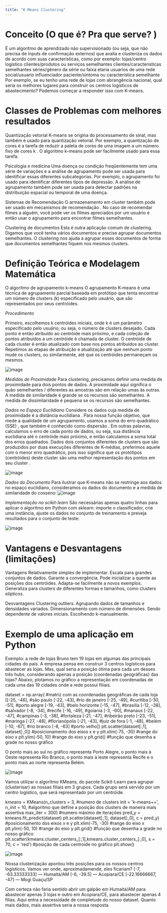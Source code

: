 ```yaml
---
title: "K-Means Clustering"
---
```

# Conceito (O que é? Pra que serve? )
 É um algoritmo de aprendizado não supervisionado (ou seja, que não precisa de inputs de confirmação externos) que avalia e clusteriza os dados de acordo com suas características, como por exemplo:
lojas/centro logistico
clientes/produtos ou serviços semelhantes
clientes/características semelhantes
séries/gênero da série ou faixa etaria
usuarios de uma rede social/usuario influenciador
paciente/sintoma ou característica semelhante
Por exemplo, se eu tenho uma rede de lojas com abrangência nacional, qual seria os melhores lugares para construir os centros logísticos de abastecimento?
Podemos começar a responder isso com K-means.
 
# Classes de Problemas com melhores resultados

Quantização vetorial
K-means se origina do processamento de sinal, mas também é usado para quantização vetorial. Por exemplo, a quantização de cores é a tarefa de reduzir a paleta de cores de uma imagem a um número fixo de cores k . O algoritmo k-means pode ser facilmente usado para essa tarefa.

Psicologia e medicina
Uma doença ou condição freqüentemente tem uma série de variações e a análise de agrupamento pode ser usada para identificar essas diferentes subcategorias. Por exemplo, o agrupamento foi usado para identificar diferentes tipos de depressão. A análise de agrupamento também pode ser usada para detectar padrões na distribuição espacial ou temporal de uma doença.

Sistemas de Recomendação
O armazenamento em cluster também pode ser usado em mecanismos de recomendação . No caso de recomendar filmes a alguém, você pode ver os filmes apreciados por um usuário e então usar o agrupamento para encontrar filmes semelhantes.

Clustering de documentos
Esta é outra aplicação comum de clustering. Digamos que você tenha vários documentos e precise agrupar documentos semelhantes. O clustering nos ajuda a agrupar esses documentos de forma que documentos semelhantes fiquem nos mesmos clusters.

# Definição Teórica e Modelagem Matemática
O algoritmo de agrupamento k-means
O agrupamento K-means é uma técnica de agrupamento parcial baseada em protótipo que tenta encontrar um número de clusters (k) especificado pelo usuário, que são representados por seus centróides.

*Procedimento*

Primeiro, escolhemos k centróides iniciais, onde k é um parâmetro especificado pelo usuário; ou seja, o número de clusters desejado. Cada ponto é então atribuído ao centróide mais próximo, e cada coleção de pontos atribuídos a um centróide é chamada de cluster. O centróide de cada cluster é então atualizado com base nos pontos atribuídos ao cluster. Repetimos as etapas de atribuição e atualização até que nenhum ponto mude os clusters, ou similarmente, até que os centróides permaneçam os mesmos.


![image](https://user-images.githubusercontent.com/51426454/135013345-c1157e96-1f09-4ffb-a43a-64ff4668a995.png)

*Medidas de Proximidade*
Para clustering, precisamos definir uma medida de proximidade para dois pontos de dados. A proximidade aqui significa o quão semelhantes / diferentes as amostras são em relação umas às outras.
A medida de similaridade é grande se os recursos são semelhantes.
A medida de dissimilaridade é pequena se os recursos são semelhantes.

*Dados no Espaço Euclidiano*
Considere os dados cuja medida de proximidade é a distância euclidiana . Para nossa função objetivo, que mede a qualidade de um agrupamento, usamos a soma do erro quadrático (SSE) , que também é conhecido como dispersão .
Em outras palavras, calculamos o erro de cada ponto de dados, ou seja, sua distância euclidiana até o centróide mais próximo, e então calculamos a soma total dos erros quadrados. Dados dois conjuntos diferentes de clusters que são produzidos por duas execuções diferentes de K-médias, preferimos aquele com o menor erro quadrático, pois isso significa que os protótipos (centróides) deste cluster são uma melhor representação dos pontos em seu cluster .

![image](https://user-images.githubusercontent.com/51426454/135013449-dec3cc1d-b3bc-4ab8-9518-c4329b9140e4.png)

*Dados do Documento*
Para ilustrar que K-means não se restringe aos dados no espaço euclidiano, consideramos os dados do documento e a medida de similaridade do cosseno:
![image](https://user-images.githubusercontent.com/51426454/135013489-50e6b0a8-9a28-4f1e-a272-d7c8e4643748.png)

*Implementação no scikit-learn*
São necessárias apenas quatro linhas para aplicar o algoritmo em Python com sklearn: importe o classificador, crie uma instância, ajuste os dados no conjunto de treinamento e preveja resultados para o conjunto de teste:

![image](https://user-images.githubusercontent.com/51426454/135013540-ccfb53a1-0a81-484a-9a70-93d7cb5495a7.png)



# Vantagens e Desvantagens (limitações)
Vantagens
Relativamente simples de implementar.
Escala para grandes conjuntos de dados.
Garante a convergência.
Pode inicializar a quente as posições dos centróides.
Adapta-se facilmente a novos exemplos.
Generaliza para clusters de diferentes formas e tamanhos, como clusters elípticos.

Desvantagens
Clustering outliers.
Agrupando dados de tamanhos e densidades variados.
Dimensionamento com número de dimensões.
Sendo dependente de valores iniciais.
Escolhendo k-manualmente.

# Exemplo de uma aplicação em Python

Exemplo: a rede de lojas Bruno tem 19 lojas em algumas das principais cidades do país. A empresa pensa em construir 3 centros logísticos para abastecer as lojas. Mas, qual seria a posição ótima para cada um desses três hubs, considerando apenas a posição (coordenadas geográficas) das lojas?
Abaixo, plotamos no gráfico a representação em coordenadas de cada uma das 19 cidades onde a rede possui filiais.

dataset = np.array(
#matriz com as coordenadas geográficas de cada loja
[[-25, -46], #são paulo
[-22, -43], #rio de janeiro
[-25, -49], #curitiba
[-30, -51], #porto alegre
[-19, -43], #belo horizonte
[-15, -47], #brasilia
[-12, -38], #salvador
[-8, -34], #recife
[-16, -49], #goiania
[-3, -60], #manaus
[-22, -47], #campinas
[-3, -38], #fortaleza
[-21, -47], #ribeirão preto
[-23, -51], #maringa
[-27, -48], #florianópolis
[-21, -43], #juiz de fora
[-1, -48], #belém
[-10, -67], #rio branco
[-8, -63] #porto velho])
plt.scatter(dataset[:,1], dataset[:,0]) #posicionamento dos eixos x e y
plt.xlim(-75, -30) #range do eixo x
plt.ylim(-50, 10) #range do eixo y
plt.grid() #função que desenha a grade no nosso gráfico

O ponto mais ao sul no gráfico representa Porto Alegre, o ponto mais à Oeste representa Rio Branco, o ponto mais à leste representa Recife e o ponto mais ao norte representa Belém.

![image](https://user-images.githubusercontent.com/51426454/133943505-6b6bf555-b18a-4079-b389-cd82e4a368a8.png)


Vamos utilizar o algoritmo KMeans, do pacote Scikit-Learn para agrupar (clusterisar) as nossas filiais em 3 grupos. Cada grupo será servido por um centro logístico, que será representado por um centróide.

kmeans = KMeans(n_clusters = 3, #numero de clusters
init = 'k-means++', n_init = 10, #algoritmo que define a posição dos clusters de maneira mais assertiva
max_iter = 300) #numero máximo de iterações
pred_y = kmeans.fit_predict(dataset)
plt.scatter(dataset[:,1], dataset[:,0], c = pred_y) #posicionamento dos eixos x e y
plt.xlim(-75, -30) #range do eixo x
plt.ylim(-50, 10) #range do eixo y
plt.grid() #função que desenha a grade no nosso gráfico
plt.scatter(kmeans.cluster_centers_[:,1],kmeans.cluster_centers_[:,0], s = 70, c = 'red') #posição de cada centroide no gráfico
plt.show()

![image](https://user-images.githubusercontent.com/51426454/133943473-ccd46d95-57b7-4a6a-957d-47509a76e26a.png)

Nossa clusterização apontou três posições para os nossos centros logísticos. Vamos ver onde, aproximadamende, eles ficariam?
[-7, -63.33333333] — Humaitá/AM
[-6, -39.5] — Acopiara/CE
[-22.16666667, -47] — Mogi Guaçu/SP

Com certeza não faria sentido abrir um galpão em Humaitá/AM para abastecer apenas 3 lojas e outro em Acopiara/CE, para abastecer apenas 4 filias. Aqui entra a necessidade de completude do nosso dataset. Quanto mais dados, mais assertiva seria a nossa resposta.
